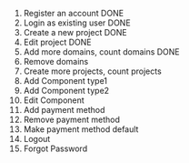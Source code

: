 1. Register an account DONE
2. Login as existing user DONE
3. Create a new project DONE
4. Edit project DONE
5. Add more domains, count domains DONE
6. Remove domains
7. Create more projects, count projects
8. Add Component type1
9. Add Component type2
10. Edit Component
11. Add payment method
12. Remove payment method
13. Make payment method default
14. Logout 
15. Forgot Password